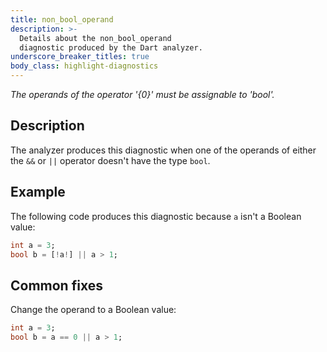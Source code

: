 ```yaml
---
title: non_bool_operand
description: >-
  Details about the non_bool_operand
  diagnostic produced by the Dart analyzer.
underscore_breaker_titles: true
body_class: highlight-diagnostics
---
```


_The operands of the operator '{0}' must be assignable to 'bool'._

## Description

The analyzer produces this diagnostic when one of the operands of either
the `&&` or `||` operator doesn't have the type `bool`.

## Example

The following code produces this diagnostic because `a` isn't a Boolean
value:

```dart
int a = 3;
bool b = [!a!] || a > 1;
```

## Common fixes

Change the operand to a Boolean value:

```dart
int a = 3;
bool b = a == 0 || a > 1;
```
